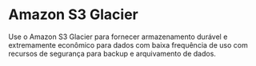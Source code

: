# Amazon S3 Glacier

Use o Amazon S3 Glacier para fornecer armazenamento durável e extremamente econômico para dados com baixa frequência de uso com recursos de segurança para backup e arquivamento de dados.